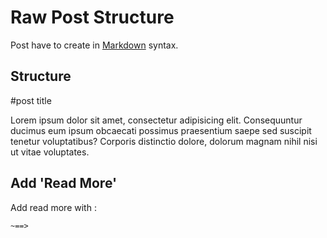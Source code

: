 Raw Post Structure
=====

Post have to create in [Markdown](http://daringfireball.net/projects/markdown/syntax) syntax.

Structure
-----


\#post title

Lorem ipsum dolor sit amet, consectetur adipisicing elit. Consequuntur ducimus eum ipsum obcaecati possimus praesentium saepe sed suscipit tenetur voluptatibus? Corporis distinctio dolore, dolorum magnam nihil nisi ut vitae voluptates.


Add 'Read More'
-----

Add read more with :
```
~==>
```


